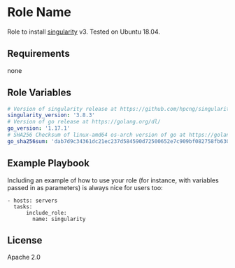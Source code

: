 Role Name
=========

Role to install [singularity](https://www.sylabs.io/singularity/) v3.
Tested on Ubuntu 18.04.

Requirements
------------

none

Role Variables
--------------

```yaml
# Version of singularity release at https://github.com/hpcng/singularity
singularity_version: '3.8.3'
# Version of go release at https://golang.org/dl/
go_version: '1.17.1'
# SHA256 Checksum of linux-amd64 os-arch version of go at https://golang.org/dl/
go_sha256sum: 'dab7d9c34361dc21ec237d584590d72500652e7c909bf082758fb63064fca0ef'
```

Example Playbook
----------------

Including an example of how to use your role (for instance, with variables passed in as parameters) is always nice for users too:

    - hosts: servers
      tasks:
          include_role:
            name: singularity

License
-------

Apache 2.0
